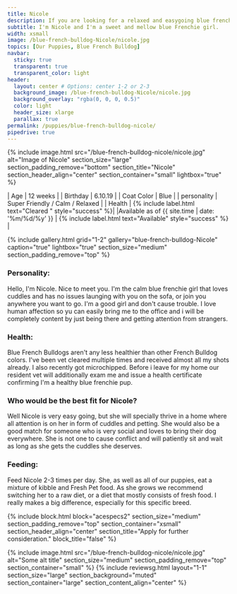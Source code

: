 ```yaml
---
title: Nicole
description: If you are looking for a relaxed and easygoing blue frenchie pup, this might just be your baby girl. She is sweet, affectionate and a really well behaved and well adjusted little pup. She is 12 weeks old and located in New York City.
subtitle: I'm Nicole and I'm a sweet and mellow blue Frenchie girl.
width: xsmall
image: /blue-french-bulldog-Nicole/nicole.jpg
topics: [Our Puppies, Blue French Bulldog]
navbar:
  sticky: true
  transparent: true
  transparent_color: light
header:
  layout: center # Options: center 1-2 or 2-3
  background_image: /blue-french-bulldog-Nicole/nicole.jpg
  background_overlay: "rgba(0, 0, 0, 0.5)"
  color: light
  header_size: xlarge
  parallax: true
permalink: /puppies/blue-french-bulldog-nicole/
pipedrive: true
---
```


  {% include image.html 
	src="/blue-french-bulldog-nicole/nicole.jpg"
  alt="Image of Nicole"
  section_size="large"
  section_padding_remove="bottom"
  section_title="Nicole"
  section_header_align="center"
  section_container="small"
  lightbox="true"
%}


| Age     | 12 weeks  |
| Birthday     | 6.10.19   |
| Coat Color     | Blue   |
| personality     | Super Friendly / Calm / Relaxed |
| Health     |  {% include label.html text="Cleared " style="success" %}|
|Available as of {{ site.time | date: '%m/%d/%y' }}  | {% include label.html text="Available" style="success" %} |

{% include gallery.html 
	grid="1-2"
	gallery="blue-french-bulldog-Nicole"
	caption="true"
	lightbox="true"
  section_size="medium"
  section_padding_remove="top"
%}

### Personality: 
Hello, I'm Nicole. Nice to meet you. I'm the calm blue frenchie girl that loves cuddles and has no issues launging with you on the sofa, or join you anywhere you want to go. I'm a good girl and don't cause trouble. I love human affection so yu can easily bring me to the office and i will be completely content by just being there and getting attention from strangers.


### Health: 
Blue French Bulldogs aren't any less healthier than other French Bulldog colors. I've been vet cleared multiple times and received almost all my shots already. I also recently got microchipped. Before i leave for my home our resident vet will additionally exam me and issue a health certificate confirming I'm a healthy blue frenchie pup.

### Who would be the best fit for Nicole?
Well Nicole is very easy going, but she will specially thrive in a home where all attention is on her in form of cuddles and petting. She would also be a good match for someone who is very social and loves to bring their dog everywhere. She is not one to cause conflict and will patiently sit and wait as long as she gets the cuddles she deserves. 

 
### Feeding: 
Feed Nicole 2-3 times per day. She, as well as all of our puppies, eat a mixture of kibble and Fresh Pet food. As she grows we recommend switching her to a raw diet, or a diet that mostly consists of fresh food. I really makes a big difference, especially for this specific breed. 

{% include block.html 
  block="acespecs2"
  section_size="medium"
  section_padding_remove="top"
  section_container="xsmall"
  section_header_align="center"
  section_title="Apply for further consideration."
  block_title="false"
%}

{% include image.html 
	src="/blue-french-bulldog-nicole/nicole.jpg"
  alt="Some alt title"
  section_size="medium"
  section_padding_remove="top"
  section_container="small"
%}
{% include reviewsg.html 
   layout="1-1"
  section_size="large"
  section_background="muted"
  section_container="large"
  section_content_align="center"
%}